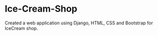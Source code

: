 # Ice-Cream-Shop
Created a web application using Django, HTML, CSS and Bootstrap for IceCream shop. 
